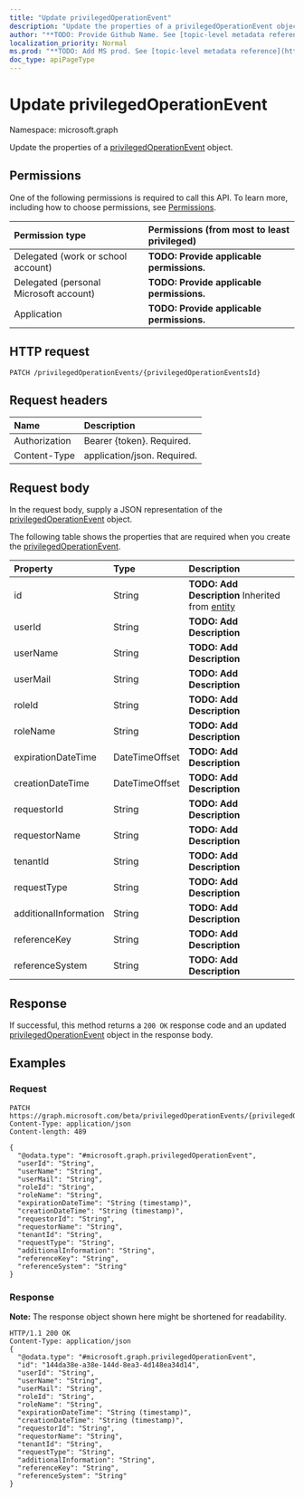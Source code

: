 ```yaml
---
title: "Update privilegedOperationEvent"
description: "Update the properties of a privilegedOperationEvent object."
author: "**TODO: Provide Github Name. See [topic-level metadata reference](https://msgo.azurewebsites.net/add/document/guidelines/metadata.html#topic-level-metadata)**"
localization_priority: Normal
ms.prod: "**TODO: Add MS prod. See [topic-level metadata reference](https://msgo.azurewebsites.net/add/document/guidelines/metadata.html#topic-level-metadata)**"
doc_type: apiPageType
---
```


# Update privilegedOperationEvent
Namespace: microsoft.graph

Update the properties of a [privilegedOperationEvent](../resources/privilegedoperationevent.md) object.

## Permissions
One of the following permissions is required to call this API. To learn more, including how to choose permissions, see [Permissions](/concepts/permissions-reference.md).

|Permission type|Permissions (from most to least privileged)|
|:---|:---|
|Delegated (work or school account)|**TODO: Provide applicable permissions.**|
|Delegated (personal Microsoft account)|**TODO: Provide applicable permissions.**|
|Application|**TODO: Provide applicable permissions.**|

## HTTP request

<!-- {
  "blockType": "ignored"
}
-->
``` http
PATCH /privilegedOperationEvents/{privilegedOperationEventsId}
```

## Request headers
|Name|Description|
|:---|:---|
|Authorization|Bearer {token}. Required.|
|Content-Type|application/json. Required.|

## Request body
In the request body, supply a JSON representation of the [privilegedOperationEvent](../resources/privilegedoperationevent.md) object.

The following table shows the properties that are required when you create the [privilegedOperationEvent](../resources/privilegedoperationevent.md).

|Property|Type|Description|
|:---|:---|:---|
|id|String|**TODO: Add Description** Inherited from [entity](../resources/entity.md)|
|userId|String|**TODO: Add Description**|
|userName|String|**TODO: Add Description**|
|userMail|String|**TODO: Add Description**|
|roleId|String|**TODO: Add Description**|
|roleName|String|**TODO: Add Description**|
|expirationDateTime|DateTimeOffset|**TODO: Add Description**|
|creationDateTime|DateTimeOffset|**TODO: Add Description**|
|requestorId|String|**TODO: Add Description**|
|requestorName|String|**TODO: Add Description**|
|tenantId|String|**TODO: Add Description**|
|requestType|String|**TODO: Add Description**|
|additionalInformation|String|**TODO: Add Description**|
|referenceKey|String|**TODO: Add Description**|
|referenceSystem|String|**TODO: Add Description**|



## Response

If successful, this method returns a `200 OK` response code and an updated [privilegedOperationEvent](../resources/privilegedoperationevent.md) object in the response body.

## Examples

### Request
<!-- {
  "blockType": "request",
  "name": "update_privilegedoperationevent"
}
-->
``` http
PATCH https://graph.microsoft.com/beta/privilegedOperationEvents/{privilegedOperationEventsId}
Content-Type: application/json
Content-length: 489

{
  "@odata.type": "#microsoft.graph.privilegedOperationEvent",
  "userId": "String",
  "userName": "String",
  "userMail": "String",
  "roleId": "String",
  "roleName": "String",
  "expirationDateTime": "String (timestamp)",
  "creationDateTime": "String (timestamp)",
  "requestorId": "String",
  "requestorName": "String",
  "tenantId": "String",
  "requestType": "String",
  "additionalInformation": "String",
  "referenceKey": "String",
  "referenceSystem": "String"
}
```


### Response
**Note:** The response object shown here might be shortened for readability.
<!-- {
  "blockType": "response",
  "truncated": true
}
-->
``` http
HTTP/1.1 200 OK
Content-Type: application/json
{
  "@odata.type": "#microsoft.graph.privilegedOperationEvent",
  "id": "144da38e-a38e-144d-8ea3-4d148ea34d14",
  "userId": "String",
  "userName": "String",
  "userMail": "String",
  "roleId": "String",
  "roleName": "String",
  "expirationDateTime": "String (timestamp)",
  "creationDateTime": "String (timestamp)",
  "requestorId": "String",
  "requestorName": "String",
  "tenantId": "String",
  "requestType": "String",
  "additionalInformation": "String",
  "referenceKey": "String",
  "referenceSystem": "String"
}
```

